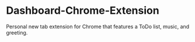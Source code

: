 # Dashboard-Chrome-Extension
Personal new tab extension for Chrome that features a ToDo list, music, and greeting.
